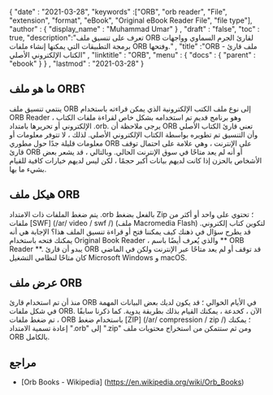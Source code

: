 {
  "date" : "2021-03-28",
  "keywords" :["ORB", "orb reader", "File", "extension", "format", "eBook", "Original eBook Reader File", "file type"],
  "author" : {
    "display_name" : "Muhammad Umar"
} ,
  "draft" : "false",
  "toc" : true,
  "description":"تعرف على تنسيق ملف ORB لقارئ الجرم السماوي وواجهات برمجة التطبيقات التي يمكنها إنشاء ملفات ORB وفتحها." ,
  "title" :"ORB - ملف قارئ الكتاب الإلكتروني الأصلي" ,
  "linktitle" : "ORB",
  "menu" : {
    "docs" : {
      "parent" : "ebook"
}
} ,
  "lastmod" : "2021-03-28"
}

## ما هو ملف ORB؟ ##

ينتمي تنسيق ملف ORB إلى نوع ملف الكتب الإلكترونية الذي يمكن قراءته باستخدام ORB Reader ، وهو برنامج قديم تم استخدامه بشكل خاص لقراءة ملفات الكتاب الإلكتروني أو تحريرها بامتداد .orb. يرجى ملاحظة أن ORB تعني قارئ الكتاب الأصلي وأن التنسيق تم تطويره بواسطة الكتاب الإلكتروني الأصلي. لذلك ، لا تتوفر معلومات أو معلومات قليلة جدًا حول مطوري ORB على الإنترنت ، وهي علامة على احتمال توقف قارئ ORB أو أنه لم يعد متاحًا في سوق الإنترنت الحالي. وبالتالي ، قد يشعر بعض الأشخاص بالحزن إذا كانت لديهم بيانات أكبر حجمًا ، لكن ليس لديهم خيارات كافية للقيام بشيء ما بها.

## هيكل ملف ORB ##

يتم ضغط الملفات ذات الامتداد .orb بالفعل بضغط Zip ؛ تحتوي على واحد أو أكثر من ملفات [SWF] (/ar/ video / swf /) (ملف Macromedia Flash) لتكوين كتاب إلكتروني. قد يطرح سؤال في ذهنك كيف يمكننا فتح أو قراءة تنسيق الملف هذا؟ الإجابة هي أنه يمكنك فتحه باستخدام Original Book Reader ، والذي يُعرف أيضًا باسم ** ORB Reader **. يبدو أن قارئ ORB قد توقف أو لم يعد متاحًا عبر الإنترنت ولكن في الماضي كان متاحًا لنظامي التشغيل Microsoft Windows و macOS.

## عرض ملف ORB ##

منذ أن تم استخدام قارئ ORB في الأيام الخوالي ؛ قد يكون لديك بعض البيانات المهمة في شكل ملفات ORB. الآن ، كخدعة ، يمكنك القيام بذلك بطريقة يدوية. كما ذكرنا سابقًا ، تم ضغط ملفات ORB باستخدام ضغط [ZIP] (/ar/ compression / zip /) ؛ يمكنك إعادة تسمية الامتداد ".orb" إلى ".zip" ومن ثم ستتمكن من استخراج محتويات ملف ORB بالكامل.


## مراجع

* [Orb Books - Wikipedia] (https://en.wikipedia.org/wiki/Orb_Books)


